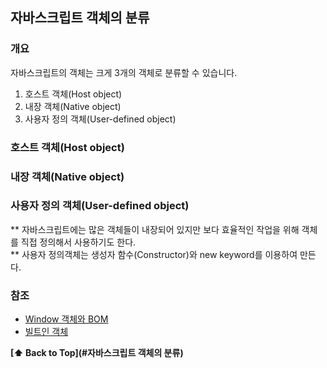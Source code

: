 ## 자바스크립트 객체의 분류

### 개요

자바스크립트의 객체는 크게 3개의 객체로 분류할 수 있습니다.

1. 호스트 객체(Host object)
1. 내장 객체(Native object)
1. 사용자 정의 객체(User-defined object)


### 호스트 객체(Host object)


### 내장 객체(Native object)


### 사용자 정의 객체(User-defined object)

** 자바스크립트에는 많은 객체들이 내장되어 있지만 보다 효율적인 작업을 위해 객체를 직접 정의해서 사용하기도 한다.  
** 사용자 정의객체는 생성자 함수(Constructor)와 new keyword를 이용하여 만든다.



### 참조

- [Window 객체와 BOM](https://www.zerocho.com/category/Javascript/post/573b321aa54b5e8427432946)
- [빌트인 객체](https://poiemaweb.com/js-built-in-object)


 **[⬆  Back to Top](#자바스크립트 객체의 분류)**
